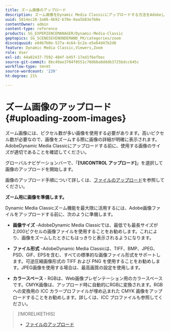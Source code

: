 ```yaml
---
title: ズーム画像のアップロード
description: ズーム画像をDynamic Media Classicにアップロードする方法をAdobeします。
uuid: 5814ec28-3a06-4b92-b70e-0aa5b83e7b0e
contentOwner: admin
content-type: reference
products: SG_EXPERIENCEMANAGER/Dynamic-Media-Classic
geptopics: SG_SCENESEVENONDEMAND_PK/categories/zoom
discoiquuid: e84b7b0e-527a-4c64-bc2a-e5e64d47b2d6
feature: Dynamic Media Classic,Viewers,Zoom
role: User
exl-id: 44a82437-7592-484f-b45f-17ed1f6efbec
source-git-commit: 8bc49ae3704f0551c70d68a0ddd63725bdcc645c
workflow-type: tm+mt
source-wordcount: '220'
ht-degree: 21%

---
```


# ズーム画像のアップロード{#uploading-zoom-images}

ズーム画像には、ピクセル数が多い画像を使用する必要があります。高いピクセル数が必要なので、画像をズームする際に画像の詳細が明確に表示されます。 AdobeDynamic Media Classicにアップロードする前に、使用する画像のサイズが適切であることを確認してください。

グローバルナビゲーションバーで、「**[!UICONTROL アップロード]**」を選択して画像のアップロードを開始します。

画像のアップロード手順について詳しくは、[ファイルのアップロード](uploading-files.md#uploading_files)を参照してください。

**ズーム用に画像を準備します。**

Dynamic Media Classicズーム機能を最大限に活用するには、Adobe画像ファイルをアップロードする前に、次のように準備します。

* **画像サイズ**  -AdobeDynamic Media Classicでは、最低でも最長サイズが2,000ピクセルの画像ファイルを使用することをお勧めします。これにより、画像をズームしたときにもはっきりと表示されるようになります。

* **ファイル形式**  -AdobeDynamic Media Classicは、TIFF、BMP、JPEG、PSD、GIF、EPSを含む、すべての標準的な画像ファイル形式をサポートします。可逆圧縮画像形式の TIFF および PNG を使用することをお勧めします。JPEG画像を使用する場合は、最高画質の設定を使用します。

* **カラースペース** - RGBは、Web画像プレゼンテーション用のカラースペースです。CMYK画像は、アップロード時に自動的にRGBに変換されます。RGB への変換用の ICC カラープロファイルが埋め込まれた CMYK 画像をアップロードすることをお勧めします。詳しくは、ICC プロファイルも参照してください。

>[!MORELIKETHIS]
>
>* [ファイルのアップロード](uploading-files.md#uploading_files)

